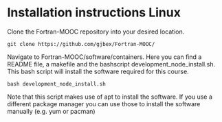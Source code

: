 # Installation instructions Linux

Clone the Fortran-MOOC repository into your desired location.

`git clone https://github.com/gjbex/Fortran-MOOC/`

Navigate to Fortran-MOOC/software/containers. Here you can find a README file, a makefile and the bashscript development_node_install.sh. This bash script will install the software required for this course.

`bash development_node_install.sh`

Note that this script makes use of apt to install the software. 
If you use a different package manager you can use those to install the software manually (e.g. yum or pacman)
